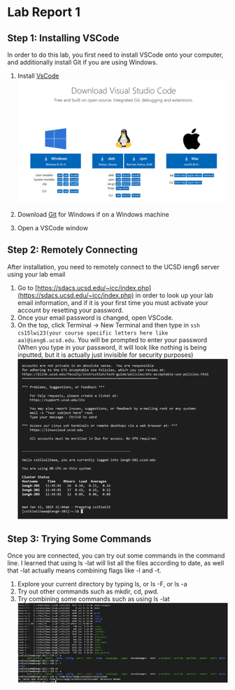 # Lab Report 1

## Step 1: Installing VSCode

In order to do this lab, you first need to install VSCode onto your computer, and additionally install Git if you are using Windows.

1. Install [VsCode](https://code.visualstudio.com/download)
![Image](images/LR1Image1.PNG)

2. Download [Git](https://gitforwindows.org/) for Windows if on a Windows machine
3. Open a VSCode window

## Step 2: Remotely Connecting

After installation, you need to remotely connect to the UCSD ieng6 server using your lab email

1. Go to [https://sdacs.ucsd.edu/~icc/index.php](https://sdacs.ucsd.edu/~icc/index.php) in order to look up your lab email information, and if it is your first time you must activate your account by resetting your password. 
2. Once your email password is changed, open VSCode.
3. On the top, click Terminal -> New Terminal and then type in ```ssh cs15lwi23(your course specific letters here like aa)@ieng6.ucsd.edu```. You will be prompted to enter your password (When you type in your password, it will look like nothing is being inputted, but it is actually just invisible for security purposes)
![Image](images/LR1Image2.png)

## Step 3: Trying Some Commands

Once you are connected, you can try out some commands in the command line. I learned that using ls -lat will list all the files according to date, as well that -lat actually means combining flags like -l and -t.

1. Explore your current directory by typing ls, or ls -F, or ls -a
2. Try out other commands such as mkdir, cd, pwd.
3. Try combining some commands such as using ls -lat
![Image](images/LR1Image3.png)
